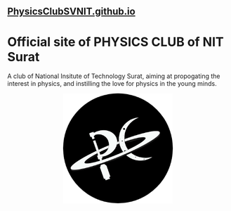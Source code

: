 ## [PhysicsClubSVNIT.github.io](https://PhysicsClubSVNIT.github.io)

# Official site of PHYSICS CLUB of NIT Surat
A club of National Insitute of Technology Surat, aiming at propogating the interest in physics, and instilling the love for physics in the young minds.

<p align="center">
	<img width="250" src="https://github.com/PhysicsClubSVNIT/PhysicsClubSVNIT.github.io/blob/main/assets/images/pc.png?raw=true">
</p>
